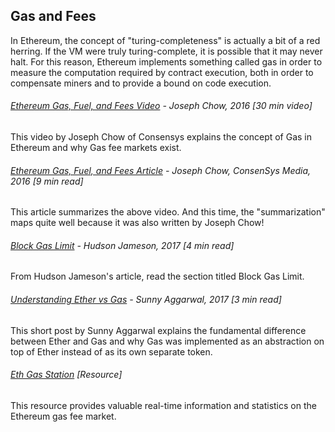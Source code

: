 ## Gas and Fees

In Ethereum, the concept of "turing-completeness" is actually a bit of a red herring.  If the VM were truly turing-complete, it is possible that it may never halt.  For this reason, Ethereum implements something called gas in order to measure the computation required by contract execution, both in order to compensate miners and to provide a bound on code execution.

###### [Ethereum Gas, Fuel, and Fees Video](https://www.youtube.com/watch?v=dd-ajiMl4HY) - Joseph Chow, 2016 \[30 min video\]

This video by Joseph Chow of Consensys explains the concept of Gas in Ethereum and why Gas fee markets exist.

###### [Ethereum Gas, Fuel, and Fees Article](https://media.consensys.net/ethereum-gas-fuel-and-fees-3333e17fe1dc) - Joseph Chow, ConsenSys Media, 2016 \[9 min read\]

This article summarizes the above video.  And this time, the "summarization" maps quite well because it was also written by Joseph Chow!

###### [Block Gas Limit](http://hudsonjameson.com/2017-06-27-accounts-transactions-gas-ethereum/#what-is-block-gas-limit) - Hudson Jameson, 2017 \[4 min read\]

From Hudson Jameson's article, read the section titled Block Gas Limit.

###### [Understanding Ether vs Gas](https://medium.com/sunnya97/understanding-ether-vs-gas-82ce2f1dc560) - Sunny Aggarwal, 2017 \[3 min read\]

This short post by Sunny Aggarwal explains the fundamental difference between Ether and Gas and why Gas was implemented as an abstraction on top of Ether instead of as its own separate token.

###### [Eth Gas Station](http://ethgasstation.info/) \[Resource\]

This resource provides valuable real-time information and statistics on the Ethereum gas fee market.

